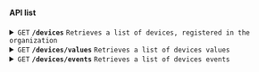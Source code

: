 #### API list

<details>
 <summary><code>GET</code> <code><b>/devices</b></code> <code>Retrieves a list of devices, registered in the organization</code></summary>

##### Parameters

> | Name      |  Type     | In               | description                                                           |
> |-----------|-----------|-------------------------|-----------------------------------------------------------------------|
> | access-token |  string   | header (reuired)  | access token need for authentication (generated for organization) |
> | medium    |  string   | query (optional)  | Filter by device specialization  |

##### Responses

> | http code     | content-type                      | response                                                            |
> |---------------|-----------------------------------|---------------------------------------------------------------------|
> | `200`         | `application/json`                | see example below
> | `400`         | `application/json`                | `{"code":"400","message":"Bad Request"}`                            |

##### OK Responce example
> ```json
> [
>   {
>     "locationId": 1001,
>     "serialNo": "805849116",
>     "address": "Pivovarov 23",
>     "model": "UAB „Axis Industries“",
>     "medium": "Heat",
>     "installTime": "2020-01-01T00:00:00",
>     "readTime": "2021-07-07T12:57:00.0754756+03:00"
>   }
> ] 
> ```

##### Example cURL

> ```javascript
>  curl -X 'GET' \ 
> 'https://localhost/Devices?medium=Heat' \
> -H 'accept: text/plain'
> ```

</details>

<details>
 <summary><code>GET</code> <code><b>/devices/values</b></code> <code>Retrieves a list of devices values</code></summary>

##### Parameters

> | Name      |  Type     | In               | description                                                           |
> |-----------|-----------|-------------------------|-----------------------------------------------------------------------|
> | access-token |  string   | header (reuired)  | access token need for authentication (generated for organization). |
> | from |  $date-time | query (required)  | Initial time of the period for which events will be retrieved.  |
> | till |  $date-time | query (required)  | End time of the period for which events will be retrieved.  |
> | locationId  |  $int32   | query (optional)  | Location id of the specified device for which events will be retrieved.  |
> | serialNo    |  string   | query (optional)  | Serial number of the specified device for which events will be retrieved.  |
> | medium    |  string   | query (optional)  | Filter by device specialization  |

##### Responses

> | http code     | content-type                      | response                                                            |
> |---------------|-----------------------------------|---------------------------------------------------------------------|
> | `200`         | `application/json`                | see example below
> | `400`         | `application/json`                | `{"code":"400","message":"Bad Request"}`                            |

##### OK Responce example
> ```json
> [
>   {
>     "locationId": 10032,
>     "serialNo": "8058491223",
>     "time": "2021-07-07T10:16:56.379Z",
>     "value": "1.33",
>     "type": "Volume"
>   }
> ]
> ```

##### Example cURL

> ```javascript
>  curl -X 'GET' \
>  'https://localhost:44388/Devices/values?from=2021-07-07&till=2021-07-07&medium=Water' \
>  -H 'accept: text/plain'
> ```

</details>


<details>
 <summary><code>GET</code> <code><b>/devices/events</b></code> <code>Retrieves a list of devices events</code></summary>

##### Parameters

> | Name      |  Type     | In               | description                                                           |
> |-----------|-----------|-------------------------|-----------------------------------------------------------------------|
> | access-token |  string   | header (reuired)  | access token need for authentication (generated for organization). |
> | from |  $date-time | query (required)  | Initial time of the period for which events will be retrieved.  |
> | till |  $date-time | query (required)  | End time of the period for which events will be retrieved.  |
> | locationId  |  $int32   | query (optional)  | Location id of the specified device for which events will be retrieved.  |
> | serialNo    |  string   | query (optional)  | Serial number of the specified device for which events will be retrieved.  |
> | medium    |  string   | query (optional)  | Filter by device specialization  |

##### Responses

> | http code     | content-type                      | response                                                            |
> |---------------|-----------------------------------|---------------------------------------------------------------------|
> | `200`         | `application/json`                | see example below
> | `400`         | `application/json`                | `{"code":"400","message":"Bad Request"}`                            |

##### OK Responce example
> ```json
> [
>   {
>     "locationId": 100033,
>      "serialNo": "123213",
>      "time": "2021-07-07T10:22:39.077Z",
>      "type": "LowBattery"
>    }
>  ]
> ```

##### Example cURL

> ```javascript
>  curl -X 'GET' \
>  'https://localhost:44388/Devices/values?from=2021-07-07&till=2021-07-07&medium=Water' \
>  -H 'accept: text/plain'
> ```

</details>

